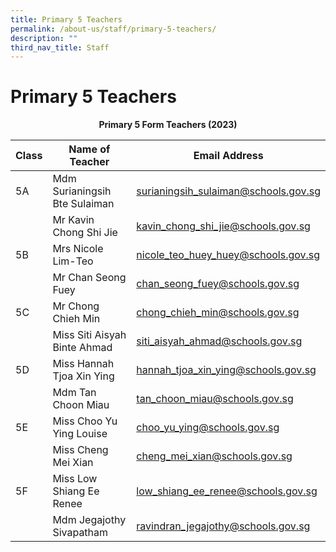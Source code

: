 ```yaml
---
title: Primary 5 Teachers
permalink: /about-us/staff/primary-5-teachers/
description: ""
third_nav_title: Staff
---
```

# **Primary 5 Teachers**

<center><b>Primary 5 Form Teachers (2023)</b></center>

| Class 	|  Name of Teacher 	|  Email Address 	|
| ---	| ---	| ---	|
| 5A 	| Mdm Surianingsih Bte Sulaiman  	| [surianingsih_sulaiman@schools.gov.sg](mailto:surianingsih_sulaiman@schools.gov.sg) 	|
|  	| Mr Kavin Chong Shi Jie  	| [kavin_chong_shi_jie@schools.gov.sg](mailto:kavin_chong_shi_jie@schools.gov.sg) 	|
| 5B 	| Mrs Nicole Lim-Teo 	| [nicole_teo_huey_huey@schools.gov.sg](mailto:nicole_teo_huey_huey@schools.gov.sg) 	|
|  	| Mr Chan Seong Fuey 	| [chan_seong_fuey@schools.gov.sg](mailto:chan_seong_fuey@schools.gov.sg) 	|
| 5C 	| Mr Chong Chieh Min   	| [chong_chieh_min@schools.gov.sg](mailto:chong_chieh_min@schools.gov.sg) 	|
|  	| Miss Siti Aisyah Binte Ahmad 	| [siti_aisyah_ahmad@schools.gov.sg](mailto:siti_aisyah_ahmad@schools.gov.sg) 	|
| 5D 	| Miss Hannah Tjoa Xin Ying 	|[hannah_tjoa_xin_ying@schools.gov.sg](mailto:hannah_tjoa_xin_ying@schools.gov.sg) 	|
|  	| Mdm Tan Choon Miau  	| [tan_choon_miau@schools.gov.sg](mailto:tan_choon_miau@schools.gov.sg) 	|
| 5E 	| Miss Choo Yu Ying Louise 	| [choo_yu_ying@schools.gov.sg](mailto:choo_yu_ying@schools.gov.sg) 	|
|  	| Miss Cheng Mei Xian 	| [cheng_mei_xian@schools.gov.sg](mailto:cheng_mei_xian@schools.gov.sg) 	|
| 5F 	| Miss Low Shiang Ee Renee  	| [low_shiang_ee_renee@schools.gov.sg](mailto:low_shiang_ee_renee@schools.gov.sg)   	|
|  	| Mdm Jegajothy Sivapatham 	| [ravindran_jegajothy@schools.gov.sg](mailto:ravindran_jegajothy@schools.gov.sg) 	|
